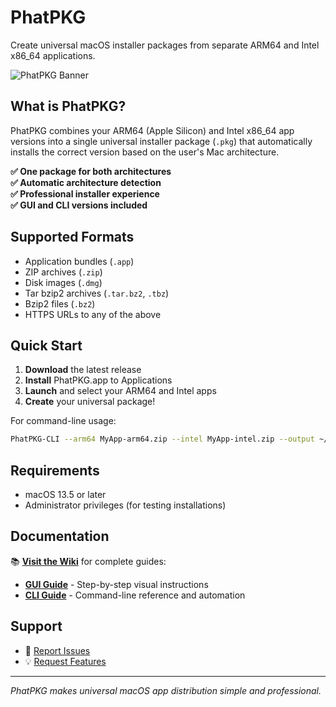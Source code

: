 # PhatPKG

Create universal macOS installer packages from separate ARM64 and Intel x86_64 applications.

![PhatPKG Banner](https://github.com/gilburns/PhatPKG/wiki/images/phatpkg-logo.png)

## What is PhatPKG?

PhatPKG combines your ARM64 (Apple Silicon) and Intel x86_64 app versions into a single universal installer package (`.pkg`) that automatically installs the correct version based on the user's Mac architecture.

**✅ One package for both architectures**  
**✅ Automatic architecture detection**  
**✅ Professional installer experience**  
**✅ GUI and CLI versions included**

## Supported Formats

- Application bundles (`.app`)
- ZIP archives (`.zip`) 
- Disk images (`.dmg`)
- Tar bzip2 archives (`.tar.bz2`, `.tbz`)
- Bzip2 files (`.bz2`)
- HTTPS URLs to any of the above

## Quick Start

1. **Download** the latest release
2. **Install** PhatPKG.app to Applications
3. **Launch** and select your ARM64 and Intel apps
4. **Create** your universal package!

For command-line usage:
```bash
PhatPKG-CLI --arm64 MyApp-arm64.zip --intel MyApp-intel.zip --output ~/Desktop
```

## Requirements

- macOS 13.5 or later
- Administrator privileges (for testing installations)

## Documentation

📚 **[Visit the Wiki](https://github.com/gilburns/PhatPKG/wiki)** for complete guides:
- **[GUI Guide](https://github.com/gilburns/PhatPKG/wiki/GUI-Guide)** - Step-by-step visual instructions
- **[CLI Guide](https://github.com/gilburns/PhatPKG/wiki/CLI-Guide)** - Command-line reference and automation

## Support

- 🐛 [Report Issues](../../issues)
- 💡 [Request Features](../../issues/new)

---

*PhatPKG makes universal macOS app distribution simple and professional.*